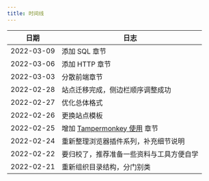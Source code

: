 ```yaml
---
title: 时间线
---
```


| 日期       | 日志                                                          |
| ---------- | ------------------------------------------------------------- |
| 2022-03-09 | 添加 SQL 章节                                                |
| 2022-03-06 | 添加 HTTP 章节                                                |
| 2022-03-03 | 分散前端章节                                                  |
| 2022-02-28 | 站点迁移完成，侧边栏顺序调整成功                              |
| 2022-02-27 | 优化总体格式                                                  |
| 2022-02-26 | 更换站点模板                                                  |
| 2022-02-25 | 增加 [Tampermonkey 使用](./浏览器/插件/Tampermonkey使用) 章节 |
| 2022-02-24 | 重新整理浏览器插件系列，补充细节说明                          |
| 2022-02-22 | 要归校了，推荐准备一些资料与工具方便自学                      |
| 2022-02-21 | 重新组织目录结构，分门别类                                    |
